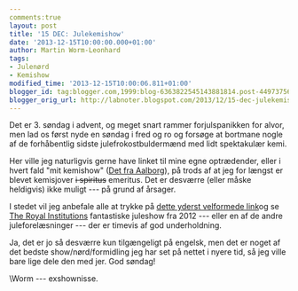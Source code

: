 ```yaml
---
comments:true
layout: post
title: '15 DEC: Julekemishow'
date: '2013-12-15T10:00:00.000+01:00'
author: Martin Worm-Leonhard
tags:
- Julenørd
- Kemishow
modified_time: '2013-12-15T10:00:06.811+01:00'
blogger_id: tag:blogger.com,1999:blog-6363822545143881814.post-4497375636014578372
blogger_orig_url: http://labnoter.blogspot.com/2013/12/15-dec-julekemishow.html
---
```


Det er 3. søndag i advent, og meget snart rammer forjulspanikken for
alvor, men lad os først nyde en søndag i fred og ro og forsøge at
bortmane nogle af de forhåbentlig sidste julefrokostbuldermænd med lidt
spektakulær kemi. 

Her ville jeg naturligvis gerne have linket til mine
egne optrædender, eller i hvert fald "mit kemishow" ([Det fra
Aalborg](http://www.kemishow.aau.dk/)), på trods af at jeg for længst er
blevet kemisjover ~~i spiritus~~ emeritus. Det er desværre (eller måske
heldigvis) ikke muligt --- på grund af årsager.

I stedet vil jeg anbefale alle at trykke på [dette yderst velformede
link](http://richannel.org/christmas-lectures/2012/peter-wothers)og se
[The Royal Institutions](http://www.rigb.org/) fantastiske juleshow fra
2012 --- eller en af de andre juleforelæsninger --- der er timevis af god
underholdning. 

Ja, det er jo så desværre kun tilgængeligt på engelsk,
men det er noget af det bedste show/nørd/formidling jeg har set på
nettet i nyere tid, så jeg ville bare lige dele den med jer. God
søndag!

\\Worm --- exshownisse.
